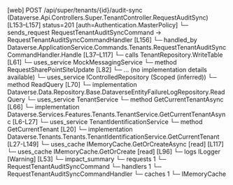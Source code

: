 [web] POST /api/super/tenants/{id}/audit-sync  (Dataverse.Api.Controllers.Super.TenantController.RequestAuditSync)  [L153–L157] status=201 [auth=Authentication.MasterPolicy]
  └─ sends_request RequestTenantAuditSyncCommand -> RequestTenantAuditSyncCommandHandler [L156]
    └─ handled_by Dataverse.ApplicationService.Commands.Tenants.RequestTenantAuditSyncCommandHandler.Handle [L37–L117]
      └─ calls TenantRepository.WriteTable [L61]
      └─ uses_service MockMessagingService
        └─ method RequestSharePointSiteUpdate [L82]
          └─ ... (no implementation details available)
      └─ uses_service IControlledRepository<DataverseEntityFailureLog> (Scoped (inferred))
        └─ method ReadQuery [L70]
          └─ implementation Dataverse.Data.Repository.Base.DataverseEntityFailureLogRepository.ReadQuery
      └─ uses_service TenantService
        └─ method GetCurrentTenantAsync [L66]
          └─ implementation Dataverse.Services.Features.Tenants.TenantService.GetCurrentTenantAsync [L6-L27]
            └─ uses_service TenantIdentificationService
              └─ method GetCurrentTenant [L20]
                └─ implementation Dataverse.Tenants.Tenants.TenantIdentificationService.GetCurrentTenant [L27-L149]
                  └─ uses_cache IMemoryCache.GetOrCreateAsync [read] [L117]
                  └─ uses_cache IMemoryCache.GetOrCreate [read] [L96]
                  └─ logs ILogger<ITenantIdentificationService> [Warning] [L53]
  └─ impact_summary
    └─ requests 1
      └─ RequestTenantAuditSyncCommand
    └─ handlers 1
      └─ RequestTenantAuditSyncCommandHandler
    └─ caches 1
      └─ IMemoryCache


